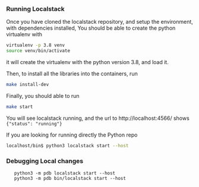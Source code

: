 ### Running Localstack

Once you have cloned the localstack repository, and setup the environment, with dependencies installed,
You should be able to create the python virtualenv with

  ```bash
  virtualenv -p 3.8 venv 
  source venv/bin/activate 

  ```
 it will create the virtualenv with the python version 3.8, and load it.
 
 Then, to install all the libraries into the containers, run 
  ```bash
  make install-dev 
  ```
  
  Finally, you should able to run 
  ```bash
  make start 
  ```
  You will see localstack running, and the url to http://localhost:4566/ shows `{"status": "running"}`
  
  If you are looking for running directly the Python repo
 
   ```bash
   localhost/bin$ python3 localstack start --host 
  ```

### Debugging Local changes

```
   python3 -m pdb localstack start --host
   python3 -m pdb bin/localstack start --host  

```

